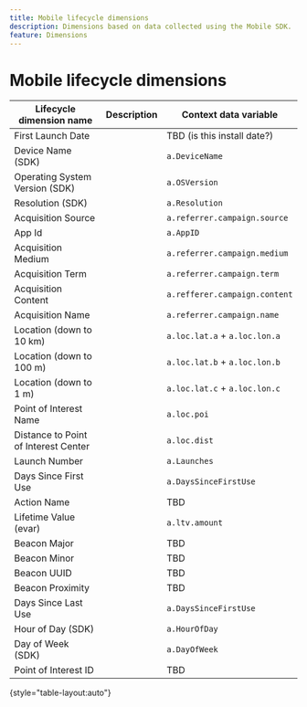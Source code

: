 ```yaml
---
title: Mobile lifecycle dimensions
description: Dimensions based on data collected using the Mobile SDK.
feature: Dimensions
---
```

# Mobile lifecycle dimensions


| Lifecycle dimension name | Description | Context data variable |
| --- | --- | --- |
| First Launch Date | | TBD (is this install date?) |
| Device Name (SDK) | | `a.DeviceName` |
| Operating System Version (SDK) | | `a.OSVersion` |
| Resolution (SDK) | | `a.Resolution` |
| Acquisition Source | | `a.referrer.campaign.source` |
| App Id | | `a.AppID` |
| Acquisition Medium | | `a.referrer.campaign.medium` |
| Acquisition Term | | `a.referrer.campaign.term` |
| Acquisition Content | | `a.refferer.campaign.content` |
| Acquisition Name | | `a.referrer.campaign.name` |
| Location (down to 10 km) | | `a.loc.lat.a` + `a.loc.lon.a` |
| Location (down to 100 m) | | `a.loc.lat.b` + `a.loc.lon.b` |
| Location (down to 1 m) | | `a.loc.lat.c` + `a.loc.lon.c` |
| Point of Interest Name | | `a.loc.poi` |
| Distance to Point of Interest Center | | `a.loc.dist` |
| Launch Number | | `a.Launches` |
| Days Since First Use | | `a.DaysSinceFirstUse` |
| Action Name | | TBD |
| Lifetime Value (evar) | | `a.ltv.amount` |
| Beacon Major | | TBD |
| Beacon Minor | | TBD |
| Beacon UUID | | TBD |
| Beacon Proximity | | TBD |
| Days Since Last Use | | `a.DaysSinceFirstUse` |
| Hour of Day (SDK) | | `a.HourOfDay` |
| Day of Week (SDK) | | `a.DayOfWeek` |
| Point of Interest ID | | TBD |

{style="table-layout:auto"}

<!-- Missing: Install Date -->

